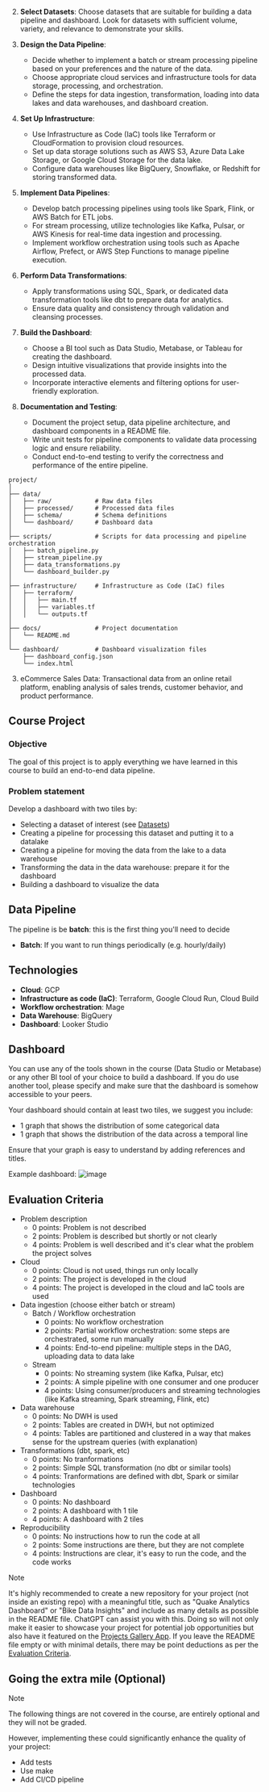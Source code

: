


2. **Select Datasets**: Choose datasets that are suitable for building a data pipeline and dashboard. Look for datasets with sufficient volume, variety, and relevance to demonstrate your skills.

3. **Design the Data Pipeline**:
   - Decide whether to implement a batch or stream processing pipeline based on your preferences and the nature of the data.
   - Choose appropriate cloud services and infrastructure tools for data storage, processing, and orchestration.
   - Define the steps for data ingestion, transformation, loading into data lakes and data warehouses, and dashboard creation.

4. **Set Up Infrastructure**:
   - Use Infrastructure as Code (IaC) tools like Terraform or CloudFormation to provision cloud resources.
   - Set up data storage solutions such as AWS S3, Azure Data Lake Storage, or Google Cloud Storage for the data lake.
   - Configure data warehouses like BigQuery, Snowflake, or Redshift for storing transformed data.

5. **Implement Data Pipelines**:
   - Develop batch processing pipelines using tools like Spark, Flink, or AWS Batch for ETL jobs.
   - For stream processing, utilize technologies like Kafka, Pulsar, or AWS Kinesis for real-time data ingestion and processing.
   - Implement workflow orchestration using tools such as Apache Airflow, Prefect, or AWS Step Functions to manage pipeline execution.

6. **Perform Data Transformations**:
   - Apply transformations using SQL, Spark, or dedicated data transformation tools like dbt to prepare data for analytics.
   - Ensure data quality and consistency through validation and cleansing processes.

7. **Build the Dashboard**:
   - Choose a BI tool such as Data Studio, Metabase, or Tableau for creating the dashboard.
   - Design intuitive visualizations that provide insights into the processed data.
   - Incorporate interactive elements and filtering options for user-friendly exploration.

8. **Documentation and Testing**:
   - Document the project setup, data pipeline architecture, and dashboard components in a README file.
   - Write unit tests for pipeline components to validate data processing logic and ensure reliability.
   - Conduct end-to-end testing to verify the correctness and performance of the entire pipeline.


```
project/
│
├── data/
│   ├── raw/            # Raw data files
│   ├── processed/      # Processed data files
│   ├── schema/         # Schema definitions
│   └── dashboard/      # Dashboard data
│
├── scripts/            # Scripts for data processing and pipeline orchestration
│   ├── batch_pipeline.py
│   ├── stream_pipeline.py
│   ├── data_transformations.py
│   └── dashboard_builder.py
│
├── infrastructure/     # Infrastructure as Code (IaC) files
│   ├── terraform/
│   │   ├── main.tf
│   │   ├── variables.tf
│   │   └── outputs.tf
│
├── docs/               # Project documentation
│   └── README.md
│
└── dashboard/          # Dashboard visualization files
    ├── dashboard_config.json
    └── index.html
```


3. eCommerce Sales Data: Transactional data from an online retail platform, enabling analysis of sales trends, customer behavior, and product performance.



## Course Project

### Objective

The goal of this project is to apply everything we have learned
in this course to build an end-to-end data pipeline.

### Problem statement

Develop a dashboard with two tiles by:

* Selecting a dataset of interest (see [Datasets](#datasets))
* Creating a pipeline for processing this dataset and putting it to a datalake
* Creating a pipeline for moving the data from the lake to a data warehouse
* Transforming the data in the data warehouse: prepare it for the dashboard
* Building a dashboard to visualize the data


## Data Pipeline

The pipeline is be **batch**: this is the first thing you'll need to decide

* **Batch**: If you want to run things periodically (e.g. hourly/daily)

## Technologies

* **Cloud**: GCP
* **Infrastructure as code (IaC)**: Terraform, Google Cloud Run, Cloud Build
* **Workflow orchestration**: Mage
* **Data Warehouse**: BigQuery
* **Dashboard**: Looker Studio


## Dashboard

You can use any of the tools shown in the course (Data Studio or Metabase) or any other BI tool of your choice to build a dashboard. If you do use another tool, please specify and make sure that the dashboard is somehow accessible to your peers.

Your dashboard should contain at least two tiles, we suggest you include:

- 1 graph that shows the distribution of some categorical data
- 1 graph that shows the distribution of the data across a temporal line

Ensure that your graph is easy to understand by adding references and titles.

Example dashboard: ![image](https://user-images.githubusercontent.com/4315804/159771458-b924d0c1-91d5-4a8a-8c34-f36c25c31a3c.png)



## Evaluation Criteria

* Problem description
    * 0 points: Problem is not described
    * 2 points: Problem is described but shortly or not clearly
    * 4 points: Problem is well described and it's clear what the problem the project solves
* Cloud
    * 0 points: Cloud is not used, things run only locally
    * 2 points: The project is developed in the cloud
    * 4 points: The project is developed in the cloud and IaC tools are used
* Data ingestion (choose either batch or stream)
    * Batch / Workflow orchestration
        * 0 points: No workflow orchestration
        * 2 points: Partial workflow orchestration: some steps are orchestrated, some run manually
        * 4 points: End-to-end pipeline: multiple steps in the DAG, uploading data to data lake
    * Stream
        * 0 points: No streaming system (like Kafka, Pulsar, etc)
        * 2 points: A simple pipeline with one consumer and one producer
        * 4 points: Using consumer/producers and streaming technologies (like Kafka streaming, Spark streaming, Flink, etc)
* Data warehouse
    * 0 points: No DWH is used
    * 2 points: Tables are created in DWH, but not optimized
    * 4 points: Tables are partitioned and clustered in a way that makes sense for the upstream queries (with explanation)
* Transformations (dbt, spark, etc)
    * 0 points: No tranformations
    * 2 points: Simple SQL transformation (no dbt or similar tools)
    * 4 points: Tranformations are defined with dbt, Spark or similar technologies
* Dashboard
    * 0 points: No dashboard
    * 2 points: A dashboard with 1 tile
    * 4 points: A dashboard with 2 tiles
* Reproducibility
    * 0 points: No instructions how to run the code at all
    * 2 points: Some instructions are there, but they are not complete
    * 4 points: Instructions are clear, it's easy to run the code, and the code works


> [!NOTE]
> It's highly recommended to create a new repository for your project (not inside an existing repo) with a meaningful title, such as
> "Quake Analytics Dashboard" or "Bike Data Insights" and include as many details as possible in the README file. ChatGPT can assist you with this. Doing so will not only make it easier to showcase your project for potential job opportunities but also have it featured on the [Projects Gallery App](#projects-gallery).
> If you leave the README file empty or with minimal details, there may be point deductions as per the [Evaluation Criteria](#evaluation-criteria).

## Going the extra mile (Optional)

> [!NOTE]
> The following things are not covered in the course, are entirely optional and they will not be graded.

However, implementing these could significantly enhance the quality of your project:

* Add tests
* Use make
* Add CI/CD pipeline
